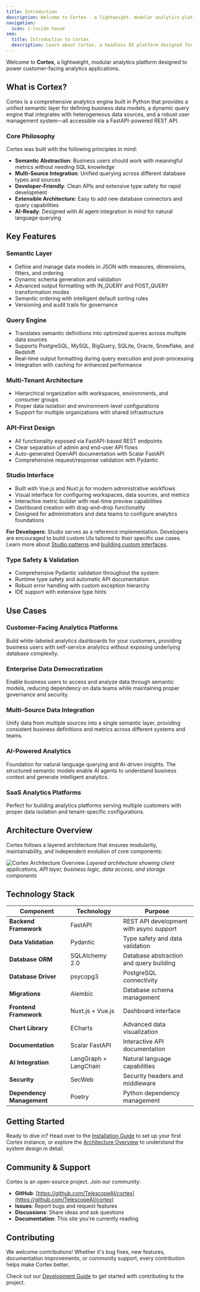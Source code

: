 ```yaml
---
title: Introduction
description: Welcome to Cortex - a lightweight, modular analytics platform with semantic layer for unified data access.
navigation:
  icon: i-lucide-house
seo:
  title: Introduction to Cortex
  description: Learn about Cortex, a headless BI platform designed for building customer-facing analytics applications with semantic layer abstraction.
---
```


Welcome to **Cortex**, a lightweight, modular analytics platform designed to power customer-facing analytics applications.

## What is Cortex?

Cortex is a comprehensive analytics engine built in Python that provides a unified semantic layer for defining business data models, a dynamic query engine that integrates with heterogeneous data sources, and a robust user management system—all accessible via a FastAPI-powered REST API.

### Core Philosophy

Cortex was built with the following principles in mind:

- **Semantic Abstraction**: Business users should work with meaningful metrics without needing SQL knowledge
- **Multi-Source Integration**: Unified querying across different database types and sources
- **Developer-Friendly**: Clean APIs and extensive type safety for rapid development
- **Extensible Architecture**: Easy to add new database connectors and query capabilities
- **AI-Ready**: Designed with AI agent integration in mind for natural language querying

## Key Features

### Semantic Layer
- Define and manage data models in JSON with measures, dimensions, filters, and ordering
- Dynamic schema generation and validation
- Advanced output formatting with IN_QUERY and POST_QUERY transformation modes
- Semantic ordering with intelligent default sorting rules
- Versioning and audit trails for governance

### Query Engine
- Translates semantic definitions into optimized queries across multiple data sources
- Supports PostgreSQL, MySQL, BigQuery, SQLite, Oracle, Snowflake, and Redshift
- Real-time output formatting during query execution and post-processing
- Integration with caching for enhanced performance

### Multi-Tenant Architecture
- Hierarchical organization with workspaces, environments, and consumer groups
- Proper data isolation and environment-level configurations
- Support for multiple organizations with shared infrastructure

### API-First Design
- All functionality exposed via FastAPI-based REST endpoints
- Clear separation of admin and end-user API flows
- Auto-generated OpenAPI documentation with Scalar FastAPI
- Comprehensive request/response validation with Pydantic

### Studio Interface
- Built with Vue.js and Nuxt.js for modern administrative workflows
- Visual interface for configuring workspaces, data sources, and metrics
- Interactive metric builder with real-time preview capabilities
- Dashboard creation with drag-and-drop functionality
- Designed for administrators and data teams to configure analytics foundations

**For Developers**: Studio serves as a reference implementation. Developers are encouraged to build custom UIs tailored to their specific use cases. Learn more about [Studio patterns](../5.Studio/1.overview.md) and [building custom interfaces](../5.Studio/2.developer-guide.md).

### Type Safety & Validation
- Comprehensive Pydantic validation throughout the system
- Runtime type safety and automatic API documentation
- Robust error handling with custom exception hierarchy
- IDE support with extensive type hints

## Use Cases

### Customer-Facing Analytics Platforms
Build white-labeled analytics dashboards for your customers, providing business users with self-service analytics without exposing underlying database complexity.

### Enterprise Data Democratization
Enable business users to access and analyze data through semantic models, reducing dependency on data teams while maintaining proper governance and security.

### Multi-Source Data Integration
Unify data from multiple sources into a single semantic layer, providing consistent business definitions and metrics across different systems and teams.

### AI-Powered Analytics
Foundation for natural language querying and AI-driven insights. The structured semantic models enable AI agents to understand business context and generate intelligent analytics.

### SaaS Analytics Platforms
Perfect for building analytics platforms serving multiple customers with proper data isolation and tenant-specific configurations.

## Architecture Overview

Cortex follows a layered architecture that ensures modularity, maintainability, and independent evolution of core components:

![Cortex Architecture Overview](placeholder://cortex-architecture-overview.png)
*Layered architecture showing client applications, API layer, business logic, data access, and storage components*

## Technology Stack

| Component | Technology | Purpose |
|-----------|------------|---------|
| **Backend Framework** | FastAPI | REST API development with async support |
| **Data Validation** | Pydantic | Type safety and data validation |
| **Database ORM** | SQLAlchemy 2.0 | Database abstraction and query building |
| **Database Driver** | psycopg3 | PostgreSQL connectivity |
| **Migrations** | Alembic | Database schema management |
| **Frontend Framework** | Nuxt.js + Vue.js | Dashboard interface |
| **Chart Library** | ECharts | Advanced data visualization |
| **Documentation** | Scalar FastAPI | Interactive API documentation |
| **AI Integration** | LangGraph + LangChain | Natural language capabilities |
| **Security** | SecWeb | Security headers and middleware |
| **Dependency Management** | Poetry | Python dependency management |

## Getting Started

Ready to dive in? Head over to the [Installation Guide](/getting-started/installation) to set up your first Cortex instance, or explore the [Architecture Overview](/architecture/overview) to understand the system design in detail.

## Community & Support

Cortex is an open-source project. Join our community:

- **GitHub**: [https://github.com/TelescopeAI/cortex](https://github.com/TelescopeAI/cortex)
- **Issues**: Report bugs and request features
- **Discussions**: Share ideas and ask questions
- **Documentation**: This site you're currently reading

## Contributing

We welcome contributions! Whether it's bug fixes, new features, documentation improvements, or community support, every contribution helps make Cortex better.

Check out our [Development Guide](../5.development/1.setup.md) to get started with contributing to the project.
